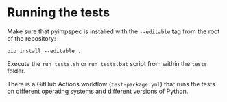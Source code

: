 # Running the tests

Make sure that pyimpspec is installed with the `--editable` tag from the root of the repository:

```
pip install --editable .
```

Execute the `run_tests.sh` or `run_tests.bat` script from within the `tests` folder.

There is a GitHub Actions workflow (`test-package.yml`) that runs the tests on different operating systems and different versions of Python.
